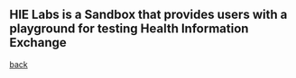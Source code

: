 ## HIE Labs is a Sandbox that provides users with a playground for testing Health Information Exchange

[back](./index.md)